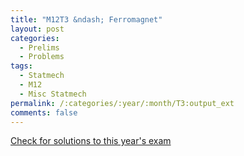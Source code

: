 ```yaml
---
title: "M12T3 &ndash; Ferromagnet"
layout: post
categories:
  - Prelims
  - Problems
tags:
  - Statmech
  - M12
  - Misc Statmech
permalink: /:categories/:year/:month/T3:output_ext
comments: false
---
```

<object data="2012M3T.pdf" type="application/pdf" width="100%" height="500"></object>
<div class="message"><a href='https://princetonprelim.com/prelim/29/'>Check for solutions to this year's exam</a></div>